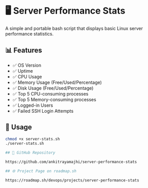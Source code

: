 # 🖥️ Server Performance Stats

A simple and portable bash script that displays basic Linux server performance statistics.

## 📊 Features

- ✅ OS Version
- ✅ Uptime
- ✅ CPU Usage
- ✅ Memory Usage (Free/Used/Percentage)
- ✅ Disk Usage (Free/Used/Percentage)
- ✅ Top 5 CPU-consuming processes
- ✅ Top 5 Memory-consuming processes
- ✅ Logged-in Users
- ✅ Failed SSH Login Attempts

## 🚀 Usage

```bash
chmod +x server-stats.sh
./server-stats.sh

## 🔗 GitHub Repository

https://github.com/ankitrayamajhi/server-performance-stats

## 🌐 Project Page on roadmap.sh

https://roadmap.sh/devops/projects/server-performance-stats